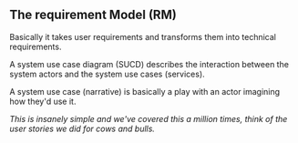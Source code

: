 ## The requirement Model (RM)

Basically it takes user requirements and transforms them into technical requirements.

A system use case diagram (SUCD) describes the interaction between the system actors and the system use cases (services).

A system use case (narrative) is basically a play with an actor imagining how they'd use it.

_This is insanely simple and we've covered this a million times, think of the user stories we did for cows and bulls._

